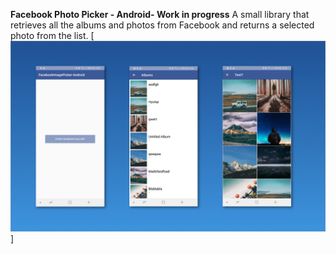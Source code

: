 **Facebook Photo Picker - Android- Work in progress**
A small library that retrieves all the albums and photos from Facebook and returns a selected photo from the list.
[![](https://raw.githubusercontent.com/oantajames/facebook-image-gallery-picker/development/art/demo.jpg)]
